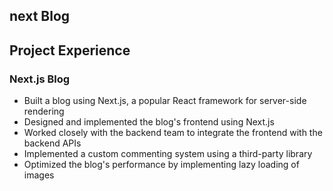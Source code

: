 ## next Blog


## 
## Project Experience

### Next.js Blog

- Built a blog using Next.js, a popular React framework for server-side rendering
- Designed and implemented the blog's frontend using Next.js
- Worked closely with the backend team to integrate the frontend with the backend APIs
- Implemented a custom commenting system using a third-party library
- Optimized the blog's performance by implementing lazy loading of images